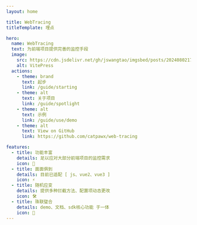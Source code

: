 ```yaml
---
layout: home

title: WebTracing
titleTemplate: 埋点

hero:
  name: WebTracing
  text: 为前端项目提供完善的监控手段
  image:
    src: https://cdn.jsdelivr.net/gh/jswangtao/imgsbed/posts/20240802173920.svg
    alt: VitePress
  actions:
    - theme: brand
      text: 起步
      link: /guide/starting
    - theme: alt
      text: 关于项目
      link: /guide/spotlight
    - theme: alt
      text: 示例
      link: /guide/use/demo
    - theme: alt
      text: View on GitHub
      link: https://github.com/catpawx/web-tracing

features:
  - title: 功能丰富
    details: 足以应对大部分前端项目的监控需求
    icon: 🚀
  - title: 面面俱到
    details: 目前已适配 [ js、vue2、vue3 ]
    icon: ⚡
  - title: 随机应变
    details: 提供多种拦截方法、配置项动态更改
    icon: 🛠
  - title: 珠联璧合
    details: demo、文档、sdk核心功能 于一体
    icon: 🎪
---
```

